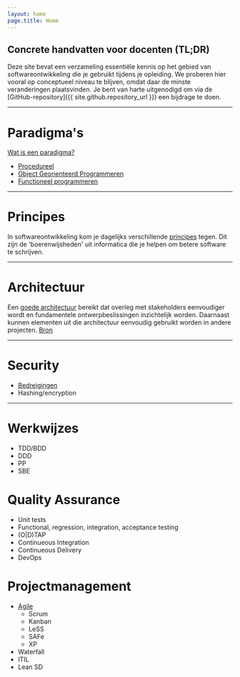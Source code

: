 ```yaml
---
layout: home
page.title: Home
---
```


## Concrete handvatten voor docenten (TL;DR)

Deze site bevat een verzameling essentiële kennis op het gebied van softwareontwikkeling die je gebruikt tijdens je opleiding. We proberen hier vooral op conceptueel niveau te blijven, omdat daar de minste veranderingen plaatsvinden. Je bent van harte uitgenodigd om via de [GitHub-repository]({{ site.github.repository_url }}) een bijdrage te doen.

---

# Paradigma's
[Wat is een paradigma?](https://www.freecodecamp.org/news/what-exactly-is-a-programming-paradigm/)

- [Procedureel](https://en.wikipedia.org/wiki/Procedural_programming)
- [Object Georienteerd Programmeren](paradigmas/oo)
- [Functioneel programmeren](paradigmas/f)

---

# Principes
In softwareontwikkeling kom je dagelijks verschillende [principes](principes) tegen. Dit zijn de 'boerenwijsheden' uit informatica die je helpen om betere software te schrijven.

---

# Architectuur
Een [goede architectuur](architectuur) bereikt dat overleg met stakeholders eenvoudiger wordt en fundamentele ontwerpbeslissingen inzichtelijk worden. Daarnaast kunnen elementen uit die architectuur eenvoudig gebruikt worden in andere projecten. [Bron](https://nl.wikipedia.org/wiki/Software-architectuur)

---

# Security

- [Bedreigingen](https://en.wikipedia.org/wiki/Information_security)
- Hashing/encryption

---

# Werkwijzes

- TDD/BDD
- DDD
- PP
- SBE

# Quality Assurance

- Unit tests
- Functional, regression, integration, acceptance testing
- (O|D)TAP
- Continueous Integration
- Continueous Delivery
- DevOps

# Projectmanagement

- [Agile](https://agilemanifesto.org/)
    - Scrum
    - Kanban
    - LeSS
    - SAFe
    - XP
- Waterfall
- ITIL
- Lean SD